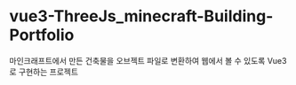 # vue3-ThreeJs_minecraft-Building-Portfolio
마인크래프트에서 만든 건축물을 오브젝트 파일로 변환하여 웹에서 볼 수 있도록 Vue3로 구현하는 프로젝트
